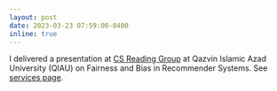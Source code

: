 ```yaml
---
layout: post
date: 2023-03-23 07:59:00-0400
inline: true
---
```


I delivered a presentation at <a href="https://sites.google.com/view/cs-reading-group/home">CS Reading Group</a> at Qazvin Islamic Azad University (QIAU) on Fairness and Bias in Recommender Systems. See <a href="/services/">services page</a>.
